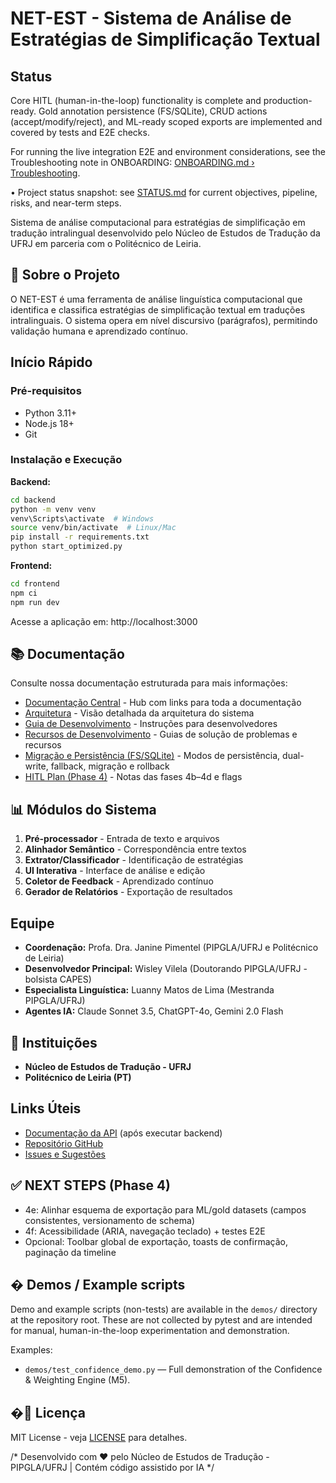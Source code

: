 # NET-EST - Sistema de Análise de Estratégias de Simplificação Textual

## Status

Core HITL (human-in-the-loop) functionality is complete and production-ready. Gold annotation persistence (FS/SQLite), CRUD actions (accept/modify/reject), and ML-ready scoped exports are implemented and covered by tests and E2E checks.

For running the live integration E2E and environment considerations, see the Troubleshooting note in ONBOARDING: [ONBOARDING.md › Troubleshooting](./ONBOARDING.md#troubleshooting).

• Project status snapshot: see [STATUS.md](./STATUS.md) for current objectives, pipeline, risks, and near-term steps.

Sistema de análise computacional para estratégias de simplificação em tradução intralingual desenvolvido pelo Núcleo de Estudos de Tradução da UFRJ em parceria com o Politécnico de Leiria.

## 🎯 Sobre o Projeto

O NET-EST é uma ferramenta de análise linguística computacional que identifica e classifica estratégias de simplificação textual em traduções intralinguais. O sistema opera em nível discursivo (parágrafos), permitindo validação humana e aprendizado contínuo.

##  Início Rápido

### Pré-requisitos
- Python 3.11+
- Node.js 18+
- Git

### Instalação e Execução

**Backend:**
```bash
cd backend
python -m venv venv
venv\Scripts\activate  # Windows
source venv/bin/activate  # Linux/Mac
pip install -r requirements.txt
python start_optimized.py
```

**Frontend:**
```bash
cd frontend
npm ci
npm run dev
```

Acesse a aplicação em: http://localhost:3000

## 📚 Documentação

Consulte nossa documentação estruturada para mais informações:

- [Documentação Central](./DOCUMENTATION.md) - Hub com links para toda a documentação
- [Arquitetura](./ARCHITECTURE.md) - Visão detalhada da arquitetura do sistema
- [Guia de Desenvolvimento](./DEVELOPMENT.md) - Instruções para desenvolvedores
- [Recursos de Desenvolvimento](./DEVELOPMENT_RESOURCES.md) - Guias de solução de problemas e recursos
- [Migração e Persistência (FS/SQLite)](./docs/repository_migration_notes.md) - Modos de persistência, dual-write, fallback, migração e rollback
- [HITL Plan (Phase 4)](./docs/HITL_PHASE4_PLAN.md) - Notas das fases 4b–4d e flags

## 📊 Módulos do Sistema

1. **Pré-processador** - Entrada de texto e arquivos
2. **Alinhador Semântico** - Correspondência entre textos
3. **Extrator/Classificador** - Identificação de estratégias
4. **UI Interativa** - Interface de análise e edição
5. **Coletor de Feedback** - Aprendizado contínuo
6. **Gerador de Relatórios** - Exportação de resultados

##  Equipe

- **Coordenação:** Profa. Dra. Janine Pimentel (PIPGLA/UFRJ e Politécnico de Leiria)
- **Desenvolvedor Principal:** Wisley Vilela (Doutorando PIPGLA/UFRJ - bolsista CAPES)
- **Especialista Linguística:** Luanny Matos de Lima (Mestranda PIPGLA/UFRJ)
- **Agentes IA:** Claude Sonnet 3.5, ChatGPT-4o, Gemini 2.0 Flash

## 🏢 Instituições

- **Núcleo de Estudos de Tradução - UFRJ**
- **Politécnico de Leiria (PT)**

##  Links Úteis

- [Documentação da API](http://localhost:8000/docs) (após executar backend)
- [Repositório GitHub](https://github.com/Wisleyv/net-est-web)
- [Issues e Sugestões](https://github.com/Wisleyv/net-est-web/issues)

## ✅ NEXT STEPS (Phase 4)

- 4e: Alinhar esquema de exportação para ML/gold datasets (campos consistentes, versionamento de schema)
- 4f: Acessibilidade (ARIA, navegação teclado) + testes E2E
- Opcional: Toolbar global de exportação, toasts de confirmação, paginação da timeline

## � Demos / Example scripts

Demo and example scripts (non-tests) are available in the `demos/` directory at the repository root. These are not collected by pytest and are intended for manual, human-in-the-loop experimentation and demonstration.

Examples:
- `demos/test_confidence_demo.py` — Full demonstration of the Confidence & Weighting Engine (M5).


## �📄 Licença

MIT License - veja [LICENSE](LICENSE) para detalhes.

/*
Desenvolvido com ❤️ pelo Núcleo de Estudos de Tradução - PIPGLA/UFRJ | Contém código assistido por IA
*/
